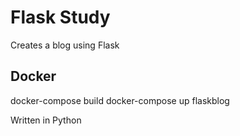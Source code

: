 # Flask Study #
Creates a blog using Flask

## Docker ##
docker-compose build
docker-compose up flaskblog

Written in Python